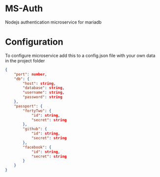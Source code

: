 # MS-Auth
Nodejs authentication microservice for mariadb
# Configuration
To configure microservice add this to a config.json file with your own data in the project folder
```json
{
    "port": number,
    "db": {
        "host": string,
        "database": string,
        "username": string,
        "password": string
    },
    "passport": {
        "fortyTwo": {
            "id": string,
            "secret": string
        },
        "github": {
            "id": string,
            "secret": string
        },
        "facebook": {
            "id": string,
            "secret": string
        }
    }
}
```